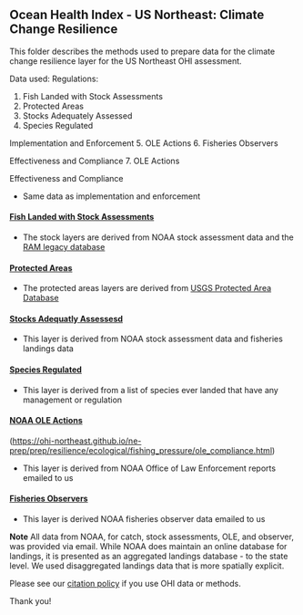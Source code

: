 ## Ocean Health Index - US Northeast: Climate Change Resilience

This folder describes the methods used to prepare data for the climate change resilience layer for the US Northeast OHI assessment. 

Data used:
Regulations:
1. Fish Landed with Stock Assessments
2. Protected Areas
3. Stocks Adequately Assessed
4. Species Regulated

Implementation and Enforcement
5. OLE Actions
6. Fisheries Observers

Effectiveness and Compliance
7. OLE Actions

Effectiveness and Compliance
- Same data as implementation and enforcement

#### [Fish Landed with Stock Assessments](https://ohi-northeast.github.io/ne-prep/prep/resilience/ecological/fishing_pressure/stock_assessed.html)
- The stock layers are derived from NOAA stock assessment data and the [RAM legacy database](https://www.ramlegacy.org/)

#### [Protected Areas](https://ohi-northeast.github.io/ne-prep/prep/resilience/ecological/fishing_pressure/fish_area_protected.html)
- The protected areas layers are derived from [USGS Protected Area Database](https://www.usgs.gov/core-science-systems/science-analytics-and-synthesis/gap/science/pad-us-data-overview?qt-science_center_objects=0#qt-science_center_objects)

#### [Stocks Adequatly Assessesd](https://ohi-northeast.github.io/ne-prep/prep/resilience/ecological/fishing_pressure/adeq_assessed.html)
- This layer is derived from NOAA stock assessment data and fisheries landings data

#### [Species Regulated](https://ohi-northeast.github.io/ne-prep/prep/resilience/ecological/fishing_pressure/species_regulated.html)
- This layer is derived from a list of species ever landed that have any management or regulation

#### [NOAA OLE Actions](https://ohi-northeast.github.io/ne-prep/prep/resilience/ecological/fishing_pressure/ole_enforce.html)
(https://ohi-northeast.github.io/ne-prep/prep/resilience/ecological/fishing_pressure/ole_compliance.html)
- This layer is derived from NOAA Office of Law Enforcement reports emailed to us 

#### [Fisheries Observers](https://ohi-northeast.github.io/ne-prep/prep/resilience/ecological/climate_change/obser_cov.html)
- This layer is derived NOAA fisheries observer data emailed to us

**Note** 
All data from NOAA, for catch, stock assessments, OLE, and observer, was provided via email. While NOAA does maintain an online database for landings, it is presented as an aggregated landings database - to the state level. We used disaggregated landings data that is more spatially explicit.

Please see our [citation policy](http://ohi-science.org/citation-policy/) if you use OHI data or methods.

Thank you!
